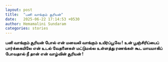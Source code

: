 ```yaml
---
layout: post
title:  "பனி வாங்கும் சூரியன்"
date:   2025-06-22 17:14:53 +0530
author: Hemamalini Sundaram
categories: stories
---
```


**பனி வாங்கும் சூரியன் போல் என் மனவலி வாங்கும் உயிர்ப்பூவே ! உன் பூஞ்சிரிப்பைப்
பார்க்கையிலே என் உடல் வேதனைகள் மட்டுமல்ல உள்ளத்து ரணங்கள் கூட மாயமாகிப் போவதால் நீ தான்
என் வாழ்வின் சூரியன் !**
